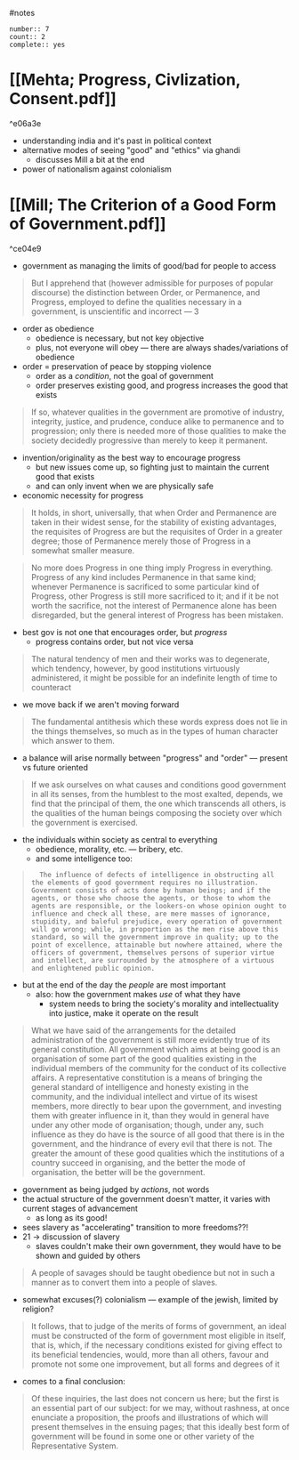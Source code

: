 #notes 
```
number:: 7
count:: 2
complete:: yes
```

# [[Mehta; Progress, Civlization, Consent.pdf]]
^e06a3e
- understanding india and it's past in political context 
- alternative modes of seeing "good" and "ethics" via ghandi 
	- discusses Mill a bit at the end 
- power of nationalism against colonialism 
# [[Mill; The Criterion of a Good Form of Government.pdf]]

^ce04e9
- government as managing the limits of good/bad for people to access
> But I apprehend that (however admissible for purposes of popular discourse) the distinction between Order, or Permanence, and Progress, employed to define the qualities necessary in a government, is unscientific and incorrect — 3
- order as obedience
	- obedience is necessary, but not key objective
	- plus, not everyone will obey — there are always shades/variations of obedience
- order = preservation of peace by stopping violence
	- order as a *condition*, not the goal of government 
	- order preserves existing good, and progress increases the good that exists
> If so, whatever qualities in the government are promotive of industry, integrity, justice, and prudence, conduce alike to permanence and to progression; only there is needed more of those qualities to make the society decidedly progressive than merely to keep it permanent.
- invention/originality as the best way to encourage progress
	- but new issues come up, so fighting just to maintain the current good that exists 
	- and can only invent when we are physically safe
- economic necessity for progress
>  It holds, in short, universally, that when Order and Permanence are taken in their widest sense, for the stability of existing advantages, the requisites of Progress are but the requisites of Order in a greater degree; those of Permanence merely those of Progress in a somewhat smaller measure.

> No more does Progress in one thing imply Progress in everything. Progress of any kind includes Permanence in that same kind; whenever Permanence is sacrificed to some particular kind of Progress, other Progress is still more sacrificed to it; and if it be not worth the sacrifice, not the interest of Permanence alone has been disregarded, but the general interest of Progress has been mistaken.
- best gov is not one that encourages order, but *progress*
	- progress contains order, but not vice versa
> The natural tendency of men and their works was to degenerate, which tendency, however, by good institutions virtuously administered, it might be possible for an indefinite length of time to counteract
- we move back if we aren't moving forward
> The fundamental antithesis which these words express does not lie in the things themselves, so much as in the types of human character which answer to them.
- a balance will arise normally between "progress" and "order" — present vs future oriented
> If we ask ourselves on what causes and conditions good government in all its senses, from the humblest to the most exalted, depends, we find that the principal of them, the one which transcends all others, is the qualities of the human beings composing the society over which the government is exercised.
- the individuals within society as central to everything
	- obedience, morality, etc. — bribery, etc. 
	- and some intelligence too: 
> 		The influence of defects of intelligence in obstructing all the elements of good government requires no illustration. Government consists of acts done by human beings; and if the agents, or those who choose the agents, or those to whom the agents are responsible, or the lookers-on whose opinion ought to influence and check all these, are mere masses of ignorance, stupidity, and baleful prejudice, every operation of government will go wrong; while, in proportion as the men rise above this standard, so will the government improve in quality; up to the point of excellence, attainable but nowhere attained, where the officers of government, themselves persons of superior virtue and intellect, are surrounded by the atmosphere of a virtuous and enlightened public opinion.
- but at the end of the day the *people* are most important 
	- also: how the government makes *use* of what they have
		- system needs to bring the society's morality and intellectuality into justice, make it operate on the result
> What we have said of the arrangements for the detailed administration of the government is still more evidently true of its general constitution. All government which aims at being good is an organisation of some part of the good qualities existing in the individual members of the community for the conduct of its collective affairs. A representative constitution is a means of bringing the general standard of intelligence and honesty existing in the community, and the individual intellect and virtue of its wisest members, more directly to bear upon the government, and investing them with greater influence in it, than they would in general have under any other mode of organisation; though, under any, such influence as they do have is the source of all good that there is in the government, and the hindrance of every evil that there is not. The greater the amount of these good qualities which the institutions of a country succeed in organising, and the better the mode of organisation, the better will be the government.
- government as being judged by *actions*, not words
- the actual structure of the government doesn't matter, it varies with current stages of advancement
	- as long as its good! 
- sees slavery as "accelerating" transition to more freedoms??!
- 21 -> discussion of slavery
	- slaves couldn't make their own government, they would have to be shown and guided by others
>  A people of savages should be taught obedience but not in such a manner as to convert them into a people of slaves. 
- somewhat excuses(?) colonialism — example of the jewish, limited by religion?
>  It follows, that to judge of the merits of forms of government, an ideal must be constructed of the form of government most eligible in itself, that is, which, if the necessary conditions existed for giving effect to its beneficial tendencies, would, more than all others, favour and promote not some one improvement, but all forms and degrees of it
- comes to a final conclusion:
> Of these inquiries, the last does not concern us here; but the first is an essential part of our subject: for we may, without rashness, at once enunciate a proposition, the proofs and illustrations of which will present themselves in the ensuing pages; that this ideally best form of government will be found in some one or other variety of the Representative System.


